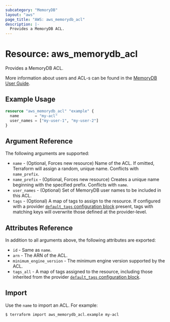 ```yaml
---
subcategory: "MemoryDB"
layout: "aws"
page_title: "AWS: aws_memorydb_acl"
description: |-
  Provides a MemoryDB ACL.
---
```


# Resource: aws_memorydb_acl

Provides a MemoryDB ACL.

More information about users and ACL-s can be found in the [MemoryDB User Guide](https://docs.aws.amazon.com/memorydb/latest/devguide/clusters.acls.html).

## Example Usage

```terraform
resource "aws_memorydb_acl" "example" {
  name       = "my-acl"
  user_names = ["my-user-1", "my-user-2"]
}
```

## Argument Reference

The following arguments are supported:

* `name` - (Optional, Forces new resource) Name of the ACL. If omitted, Terraform will assign a random, unique name. Conflicts with `name_prefix`.
* `name_prefix` - (Optional, Forces new resource) Creates a unique name beginning with the specified prefix. Conflicts with `name`.
* `user_names` - (Optional) Set of MemoryDB user names to be included in this ACL.
* `tags` - (Optional) A map of tags to assign to the resource. If configured with a provider [`default_tags` configuration block](/docs/providers/aws/index.html#default_tags-configuration-block) present, tags with matching keys will overwrite those defined at the provider-level.

## Attributes Reference

In addition to all arguments above, the following attributes are exported:

* `id` - Same as `name`.
* `arn` - The ARN of the ACL.
* `minimum_engine_version` - The minimum engine version supported by the ACL.
* `tags_all` - A map of tags assigned to the resource, including those inherited from the provider [`default_tags` configuration block](/docs/providers/aws/index.html#default_tags-configuration-block).

## Import

Use the `name` to import an ACL. For example:

```
$ terraform import aws_memorydb_acl.example my-acl
```
